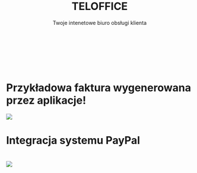 <header class="masthead bg-primary text-white text-center" style="padding: 50px">
    <div class="container d-flex align-items-center flex-column">
        <!-- Masthead Avatar Image--><img class="masthead-avatar mb-5" src="{{ asset('images/piecz.png') }}" alt="">
        <!-- Masthead Heading-->
        <h1 class="masthead-heading mb-0" style="margin-top: -100px" >TELOFFICE</h1>
        <!-- Icon Divider-->
        <div class="divider-custom divider-light">
            <div class="divider-custom-line"></div>
            <div class="divider-custom-icon"><i class="fas fa-star"></i></div>
            <div class="divider-custom-line"></div>
        </div>
        <!-- Masthead Subheading-->
        <p class="pre-wrap masthead-subheading font-weight-light mb-0">Twoje intenetowe biuro obsługi klienta</p>
    </div>
</header>

<h1>Przykładowa faktura wygenerowana przez aplikacje!</h1>
<img src="https://user-images.githubusercontent.com/64831922/130855894-ebb4bfa3-2dac-4f5d-b4f2-276f61a45b0e.png">
<h1>Integracja systemu PayPal<h1>
<img src="https://user-images.githubusercontent.com/64831922/130855996-1b9b5db7-6686-4121-bd50-46922f22b32a.png">

